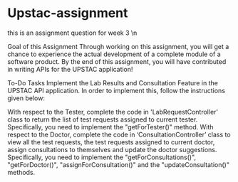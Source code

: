 # Upstac-assignment
this is an assignment question for week 3 \n


Goal of this Assignment
Through working on this assignment, you will get a chance to experience the actual development of a complete module of a software product. By the end of this assignment, you will have contributed in writing APIs for the UPSTAC application!

 
To-Do Tasks
Implement the Lab Results and Consultation Feature in the UPSTAC API application. In order to implement this, follow the instructions given below:

With respect to the Tester, 
    complete the code in 'LabRequestController' class to return the list of test requests assigned to current tester.
    Specifically, you need to implement the "getForTester()" method.
With respect to the Doctor,
    complete the code in ‘ConsultationController’ class to view all the test requests, 
    the test requests assigned to current doctor, assign consultations to themselves and update the doctor suggestions. 
    Specifically, you need to implement the "getForConsultations()", "getForDoctor()", "assignForConsultation()" and the "updateConsultation()" methods.
